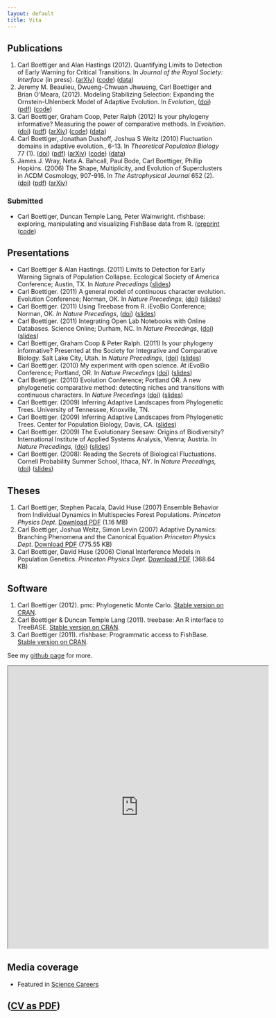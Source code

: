 ```yaml
---
layout: default
title: Vita 
---
```



Publications
------------

1. Carl Boettiger and Alan Hastings (2012). Quantifying Limits to Detection 
  of Early Warning for Critical Transitions. In *Journal of the Royal Society:
  Interface* (in press). 
  ([arXiv](http://arxiv.org/abs/1204.6231))
  ([code](https://github.com/cboettig/earlywarning))
  ([data](#))
2. Jeremy M. Beaulieu, Dwueng-Chwuan Jhwueng, Carl Boettiger and Brian
  O’Meara, (2012). Modeling Stabilizing Selection: Expanding the
  Ornstein-Uhlenbeck Model of Adaptive Evolution. In *Evolution*,
  ([doi](http://dx.doi.org/doi:10.1111/j.1558-5646.2012.01619.x)) 
  ([pdf](http://www.mendeley.com/download/public/98752/4605481493/93f096d8b8740485fc7a7dfe72baa56be6ef50b4/dl.pdf))
  ([code](http://cran.r-project.org/web/packages/OUwie/index.html))
3. Carl Boettiger, Graham Coop, Peter Ralph (2012) Is your phylogeny
  informative? Measuring the power of comparative methods. In
  *Evolution*.
  ([doi](http://dx.doi.org/10.1111/j.1558-5646.2012.01574.x)) 
  ([pdf](http://www.mendeley.com/download/public/98752/4485545653/9a209c7dd29980fd2e47c06eb8b2d1d7dd6f70d4/dl.pdf))
  ([arXiv](http://arxiv.org/abs/1110.4944))
  ([code](https://github.com/cboettig/pmc))
  ([data](http://datadryad.org/handle/10255/dryad.37645))
4. Carl Boettiger, Jonathan Dushoff, Joshua S Weitz (2010) Fluctuation
  domains in adaptive evolution., 6-13. In *Theoretical Population
  Biology* 77 (1).
  ([doi](http://dx.doi.org/10.1016/j.tpb.2009.10.003)) 
  ([pdf](http://www.mendeley.com/download/public/98752/3107791751/8b066644aca2e396fd5e120d563026c8d560dc77/dl.pdf))
  ([arXiv](http://arxiv.org/abs/1004.4233))
  ([code](https://github.com/cboettig/fluctuationDomains))
  ([data](http://datadryad.org/handle/10255/dryad.37625))
5. James J. Wray, Neta A. Bahcall, Paul Bode, Carl Boettiger, Phillip
  Hopkins. (2006) The Shape, Multiplicity, and Evolution of
  Superclusters in ΛCDM Cosmology, 907-916. In *The Astrophysical
  Journal* 652 (2).
  ([doi](http://dx.doi.org/10.1086/508600)) 
  ([pdf](http://www.mendeley.com/download/public/98752/3107796991/fa842dca56ce0d0941132db7cfdd0e259a448973/dl.pdf))
  ([arXiv](http://arxiv.org/abs/astro-ph/0603060))

### Submitted

- Carl Boettiger, Duncan Temple Lang, Peter Wainwright. rfishbase: exploring, manipulating and visualizing FishBase data from R.  ([preprint](https://github.com/ropensci/rfishbase/blob/master/inst/doc/rfishbase/rfishbase_github.md]) ([code](https://github.com/ropensci/rfishbase))

Presentations
-------------

-   Carl Boettiger & Alan Hastings. (2011) Limits to Detection for Early
    Warning Signals of Population Collapse. Ecological Society of
    America Conference; Austin, TX. In *Nature Precedings*
    ([slides](http://www.slideshare.net/cboettig/limits-to-detection-for-early-warning-signals-of-population-collapse))
-   Carl Boettiger. (2011) A general model of continuous character
    evolution. Evolution Conference; Norman, OK. In *Nature
    Precedings*,
    ([doi](http://dx.doi.org/10.1038/npre.2011.6080.1))
    ([slides](http://www.slideshare.net/cboettig/a-general-model-of-continuous-character-evolution))
-   Carl Boettiger. (2011) Using Treebase from R. iEvoBio
    Conference; Norman, OK. *In Nature Precedings*,
    ([doi](http://dx.doi.org/10.1038/npre.2012.6851.1 ))
    ([slides](http://www.slideshare.net/cboettig/r-interface-to-treebase))
-   Carl Boettiger. (2011) Integrating Open Lab Notebooks with Online
    Databases. Science Online; Durham, NC. In *Nature Precedings*,
    ([doi](http://dx.doi.org/10.1038/npre.2012.6853.1))
    ([slides](http://www.slideshare.net/cboettig/scioslides))
-   Carl Boettiger, Graham Coop & Peter Ralph. (2011) Is your phylogeny
    informative? Presented at the Society for Integrative and
    Comparative Biology. Salt Lake City, Utah. In *Nature Precedings*,
    ([doi](http://dx.doi.org/10.1038/npre.2011.6453.1))
    ([slides](http://www.slideshare.net/cboettig/is-your-phylogeny-informative))
-   Carl Boettiger. (2010) My experiment with open science. At
    iEvoBio Conference; Portland, OR. In *Nature
    Precedings* ([doi](http://dx.doi.org/10.1038/npre.2010.4602.1))
    ([slides](http://www.slideshare.net/cboettig/ievobio))
-   Carl Boettiger. (2010) Evolution Conference; Portland OR. A new
    phylogenetic comparative method: detecting niches and transitions
    with continuous characters. In *Nature Precedings*
    ([doi](10.1038/npre.2010.4615.1))
    ([slides](http://www.slideshare.net/cboettig/a-new-phylogenetic-comparative-method-detecting-niches-and-transitions-with-continuous-characters))
-   Carl Boettiger. (2009) Inferring Adaptive Landscapes from
    Phylogenetic Trees. University of Tennessee, Knoxville, TN.
-   Carl Boettiger. (2009) Inferring Adaptive Landscapes from
    Phylogenetic Trees. Center for Population Biology, Davis, CA.
    ([slides](http://www.slideshare.net/cboettig/cpb-pres))
-   Carl Boettiger. (2009) The Evolutionary Seesaw: Origins of
    Biodiversity? International Institute of Applied Systems
    Analysis, Vienna; Austria. In *Nature Precedings,*
    ([doi](http://dx.doi.org/10.1038/npre.2012.6852.1))
    ([slides](http://www.slideshare.net/cboettig/iiasa-final))
-   Carl Boettiger. (2008): Reading the Secrets of Biological
    Fluctuations. Cornell Probability Summer School, Ithaca, NY. In
    *Nature Precedings,*
    ([doi](http://dx.doi.org/10.1038/npre.2010.4949.1))
    ([slides](http://www.slideshare.net/cboettig/presentation-5348861))

Theses
------

1. Carl Boettiger, Stephen Pacala, David Huse (2007) 
  Ensemble Behavior from Individual Dynamics in Multispecies Forest Populations.
  *Princeton Physics Dept*. [Download PDF](http://www.mendeley.com/download/public/98752/3107796981/f36faf01ce5eefa266480067793881530f212fea/dl.pdf "Download file") (1.16 MB)
2. Carl Boettiger, Joshua Weitz, Simon Levin (2007) Adaptive Dynamics: Branching Phenomena and the Canonical Equation
    *Princeton Physics Dept*. [Download PDF](http://www.mendeley.com/download/public/98752/3107796951/191a62cc7aca52feb33075b833ac13eba1ed9679/dl.pdf "Download file")
    (775.55 KB)
3. Carl Boettiger, David Huse (2006) Clonal Interference Models in Population Genetics.
    *Princeton Physics Dept*. [Download PDF](http://www.mendeley.com/download/public/98752/3107796971/3a79ed95e8534fba508c93a54b9c757074657f2e/dl.pdf "Download file")
    (368.64 KB)

Software
--------

1.   Carl Boettiger (2012). pmc: Phylogenetic Monte Carlo. [Stable version on CRAN](http://cran.r-project.org/web/packages/pmc/).
2.   Carl Boettiger & Duncan Temple Lang (2011). treebase: An R interface
    to TreeBASE. [Stable version on CRAN](http://cran.r-project.org/web/packages/treebase/).
3.   Carl Boettiger (2011). rfishbase: Programmatic access to FishBase.
    [Stable version on CRAN](http://cran.r-project.org/web/packages/rfishbase/).

See my [github page](http://github.com/cboettig) for more. 

<iframe src="http://www.mendeley.com/profiles/carl-boettiger/widget/7488/2655908770/eb0e7073c630009ad9f303bec5b11b7ee5cca39e/" width="600" height="650"></iframe>

Media coverage
--------------

-   Featured in [Science Careers](http://sciencecareers.sciencemag.org/career_magazine/previous_issues/articles/2010_04_09/caredit.a1000036)

## ([CV as PDF](http://www.carlboettiger.info/wp-content/uploads/2011/07/cv.pdf))
